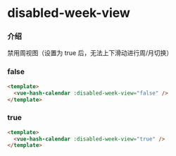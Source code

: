# disabled-week-view

### 介绍

禁用周视图（设置为 true 后，无法上下滑动进行周/月切换）

### false

```html
<template>
  <vue-hash-calendar :disabled-week-view="false" />
</template>
```

### true

```html
<template>
  <vue-hash-calendar :disabled-week-view="true" />
</template>
```
